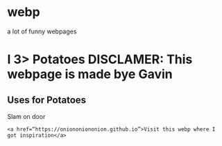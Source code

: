 # webp
a lot of funny webpages 
<!DOCTYPE html>
<html>
<head>
    <title>\POTATOES!111!11!!! THEYR FULL OF PAYTYASIUM!11!!1</title>
</head>
<body>
    <h1>I 3> Potatoes DISCLAMER: This webpage is made bye Gavin</h1>
    <h2>Uses for Potatoes</h2>
    <p> Slam on door</p> 
	
    <a href=“https://oniononiononion.github.io”>Visit this webp where I got inspiration</a>
</body>
</html>


